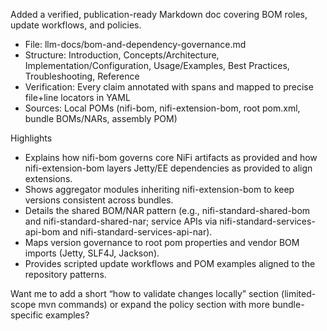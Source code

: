Added a verified, publication-ready Markdown doc covering BOM roles, update workflows, and policies.

- File: llm-docs/bom-and-dependency-governance.md
- Structure: Introduction, Concepts/Architecture, Implementation/Configuration, Usage/Examples, Best Practices, Troubleshooting, Reference
- Verification: Every claim annotated with spans and mapped to precise file+line locators in YAML
- Sources: Local POMs (nifi-bom, nifi-extension-bom, root pom.xml, bundle BOMs/NARs, assembly POM)

Highlights
- Explains how nifi-bom governs core NiFi artifacts as provided and how nifi-extension-bom layers Jetty/EE dependencies as provided to align extensions.
- Shows aggregator modules inheriting nifi-extension-bom to keep versions consistent across bundles.
- Details the shared BOM/NAR pattern (e.g., nifi-standard-shared-bom and nifi-standard-shared-nar; service APIs via nifi-standard-services-api-bom and nifi-standard-services-api-nar).
- Maps version governance to root pom properties and vendor BOM imports (Jetty, SLF4J, Jackson).
- Provides scripted update workflows and POM examples aligned to the repository patterns.

Want me to add a short “how to validate changes locally” section (limited-scope mvn commands) or expand the policy section with more bundle-specific examples?

